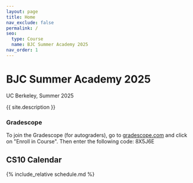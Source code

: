 ```yaml
---
layout: page
title: Home
nav_exclude: false
permalink: /
seo:
  type: Course
  name: BJC Summer Academy 2025
nav_order: 1
---
```


# **BJC Summer Academy 2025**
UC Berkeley, Summer 2025



{{ site.description }}

### Gradescope

To join the Gradescope (for autograders), go to [gradescope.com](Gradescope.com) and click on "Enroll in Course". Then enter the following code: 8X5J6E

## CS10 Calendar

{% include_relative schedule.md %}


